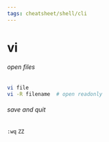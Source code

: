 ```yaml
---
tags: cheatsheet/shell/cli
---
```


# vi

###### open files
```bash
vi file
vi -R filename 	# open readonly
```

###### save and quit
`:wq`
`ZZ`
